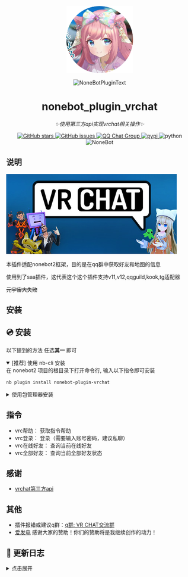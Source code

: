 <!-- markdownlint-disable MD026 MD031 MD033 MD036 MD041 MD046 MD051 -->
<div align="center">
  <img src="https://raw.githubusercontent.com/Agnes4m/nonebot_plugin_l4d2_server/main/image/logo.png" width="180" height="180"  alt="AgnesDigitalLogo">
  <br>
  <p><img src="https://s2.loli.net/2022/06/16/xsVUGRrkbn1ljTD.png" width="240" alt="NoneBotPluginText"></p>
</div>

<div align="center">

# nonebot_plugin_vrchat

_✨使用第三方api实现vrchat相关操作✨_

<a href="https://github.com/Agnes4m/nonebot_plugin_vrchat/stargazers">
        <img alt="GitHub stars" src="https://img.shields.io/github/stars/Agnes4m/nonebot_plugin_vrchat" alt="stars">
</a>
<a href="https://github.com/Agnes4m/nonebot_plugin_vrchat/issues">
        <img alt="GitHub issues" src="https://img.shields.io/github/issues/Agnes4m/nonebot_plugin_vrchat" alt="issues">
</a>
<a href="https://jq.qq.com/?_wv=1027&k=HdjoCcAe">
        <img src="https://img.shields.io/badge/QQ%E7%BE%A4-399365126-orange?style=flat-square" alt="QQ Chat Group">
</a>
<a href="https://pypi.python.org/pypi/nonebot_plugin_vrchat">
        <img src="https://img.shields.io/pypi/v/nonebot_plugin_vrchat.svg" alt="pypi">
</a>
    <img src="https://img.shields.io/badge/python-3.8 | 3.9 | 3.10 | 3.11-blue.svg" alt="python">
    <img src="https://img.shields.io/badge/nonebot-2.0.* | 2.1.*-red.svg" alt="NoneBot">
</div>

## 说明

![logo](/nonebot_plugin_vrchat/img/theme.jpg)

本插件适配nonebot2框架，目的是在qq群中获取好友和地图的信息

使用到了saa插件，这代表这个这个插件支持v11,v12,qqguild,kook,tg适配器

~~元宇宙大失败~~

## 安装


## 💿 安装

以下提到的方法 任选**其一** 即可

<details open>
<summary>[推荐] 使用 nb-cli 安装</summary>
在 nonebot2 项目的根目录下打开命令行, 输入以下指令即可安装

```bash
nb plugin install nonebot-plugin-vrchat
```

</details>

<details>
<summary>使用包管理器安装</summary>
在 nonebot2 项目的插件目录下, 打开命令行, 根据你使用的包管理器, 输入相应的安装命令

<details>
<summary>pip</summary>

```bash
pip install nonebot-plugin-vrchat
```

</details>
<details>
<summary>pdm</summary>

```bash
pdm add nonebot-plugin-vrchat
```

</details>
<details>
<summary>poetry</summary>

```bash
poetry add nonebot-plugin-vrchat
```

</details>
<details>
<summary>conda</summary>

```bash
conda install nonebot-plugin-vrchat
```

</details>

打开 nonebot2 项目根目录下的 `pyproject.toml` 文件, 在 `[tool.nonebot]` 部分的 `plugins` 项里追加写入

```toml
[tool.nonebot]
plugins = [
    # ...
    "nonebot_plugin_pjsk"
]
```

</details>

## 指令

- vrc帮助： 获取指令帮助
- vrc登录： 登录（需要输入账号密码，建议私聊）
- vrc在线好友： 查询当前在线好友
- vrc全部好友： 查询当前全部好友状态

## 感谢

- [vrchat第三方api](https://github.com/vrchatapi/vrchatapi-python)

## 其他

- 插件报错或建议q群：[q群: VR CHAT交流群](http://qm.qq.com/cgi-bin/qm/qr?_wv=1027&k=SgA58TsEk1S4axSecQaPObNiwiOrlVwH&authKey=6Ob3NjrYayRDY029j6bPDH40oLQeZYYJQ7zlT4Pju0Iqb2uN3b4FBSBZV7d%2BrruK&noverify=0&group_code=579924932)
- [爱发电](https://afdian.net/a/agnes_digital) 感谢大家的赞助！你们的赞助将是我继续创作的动力！


## 📝 更新日志

<details>
<summary>点击展开</summary>

### 0.0.1

- 新建项目
- 增加“查询全部好友”功能
- 增加“查询在线好友功能”功能

</details>